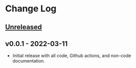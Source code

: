 # Change Log

## [Unreleased]

## v0.0.1 - 2022-03-11

* Initial release with all code, Github actions, and non-code
  documentation.

[Unreleased]: https://github.com/pabigot/logwrap/compare/main...next
